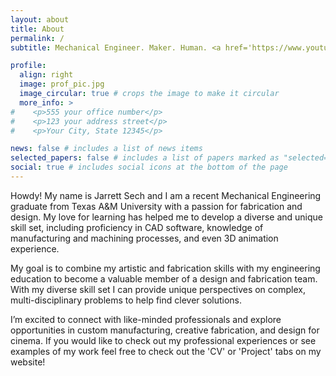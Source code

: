 ```yaml
---
layout: about
title: About
permalink: /
subtitle: Mechanical Engineer. Maker. Human. <a href='https://www.youtube.com/watch?v=-2J3EjYBYuU'>I reject your reality and substitute my own</a>.

profile:
  align: right
  image: prof_pic.jpg
  image_circular: true # crops the image to make it circular
  more_info: >
#    <p>555 your office number</p>
#    <p>123 your address street</p>
#    <p>Your City, State 12345</p>

news: false # includes a list of news items
selected_papers: false # includes a list of papers marked as "selected={true}"
social: true # includes social icons at the bottom of the page
---
```


Howdy! My name is Jarrett Sech and I am a recent Mechanical Engineering graduate from Texas A&M University with a passion for fabrication and design. My love for learning has helped me to develop a diverse and unique skill set, including proficiency in CAD software, knowledge of manufacturing and machining processes, and even 3D animation experience.

My goal is to combine my artistic and fabrication skills with my engineering education to become a valuable member of a design and fabrication team. With my diverse skill set I can provide unique perspectives on complex, multi-disciplinary problems to help find clever solutions.

I’m excited to connect with like-minded professionals and explore opportunities in custom manufacturing, creative fabrication, and design for cinema. If you would like to check out my professional experiences or see examples of my work feel free to check out the 'CV' or 'Project' tabs on my website!
